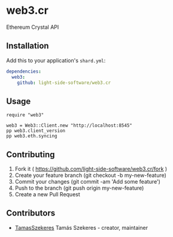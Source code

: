 # web3.cr

Ethereum Crystal API

## Installation

Add this to your application's `shard.yml`:

```yaml
dependencies:
  web3:
    github: light-side-software/web3.cr
```

## Usage

```crystal
require "web3"

web3 = Web3::Client.new "http://localhost:8545"
pp web3.client_version
pp web3.eth.syncing
```

## Contributing

1. Fork it ( https://github.com/light-side-software/web3.cr/fork )
2. Create your feature branch (git checkout -b my-new-feature)
3. Commit your changes (git commit -am 'Add some feature')
4. Push to the branch (git push origin my-new-feature)
5. Create a new Pull Request

## Contributors

- [TamasSzekeres](https://github.com/TamasSzekeres) Tamás Szekeres - creator, maintainer
